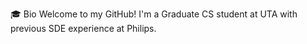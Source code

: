 🎓 Bio
Welcome to my GitHub! I'm a Graduate CS student at UTA with previous SDE experience at Philips.
